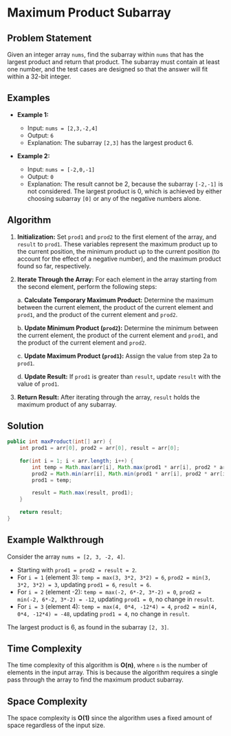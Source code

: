 # Maximum Product Subarray

## Problem Statement

Given an integer array `nums`, find the subarray within `nums` that has the largest product and return that product. The subarray must contain at least one number, and the test cases are designed so that the answer will fit within a 32-bit integer.

## Examples

- **Example 1:**
  - Input: `nums = [2,3,-2,4]`
  - Output: `6`
  - Explanation: The subarray `[2,3]` has the largest product 6.

- **Example 2:**
  - Input: `nums = [-2,0,-1]`
  - Output: `0`
  - Explanation: The result cannot be 2, because the subarray `[-2,-1]` is not considered. The largest product is 0, which is achieved by either choosing subarray `[0]` or any of the negative numbers alone.

## Algorithm

1. **Initialization:** Set `prod1` and `prod2` to the first element of the array, and `result` to `prod1`. These variables represent the maximum product up to the current position, the minimum product up to the current position (to account for the effect of a negative number), and the maximum product found so far, respectively.

2. **Iterate Through the Array:** For each element in the array starting from the second element, perform the following steps:
   
    a. **Calculate Temporary Maximum Product:** Determine the maximum between the current element, the product of the current element and `prod1`, and the product of the current element and `prod2`.
   
    b. **Update Minimum Product (`prod2`):** Determine the minimum between the current element, the product of the current element and `prod1`, and the product of the current element and `prod2`.
   
    c. **Update Maximum Product (`prod1`):** Assign the value from step 2a to `prod1`.
   
    d. **Update Result:** If `prod1` is greater than `result`, update `result` with the value of `prod1`.

3. **Return Result:** After iterating through the array, `result` holds the maximum product of any subarray.

## Solution

```java
public int maxProduct(int[] arr) {
    int prod1 = arr[0], prod2 = arr[0], result = arr[0];
    
    for(int i = 1; i < arr.length; i++) {
        int temp = Math.max(arr[i], Math.max(prod1 * arr[i], prod2 * arr[i]));
        prod2 = Math.min(arr[i], Math.min(prod1 * arr[i], prod2 * arr[i]));
        prod1 = temp;
        
        result = Math.max(result, prod1);
    }
    
    return result;
}
```

## Example Walkthrough

Consider the array `nums = [2, 3, -2, 4]`.

- Starting with `prod1 = prod2 = result = 2`.
- For `i = 1` (element 3): `temp = max(3, 3*2, 3*2) = 6`, `prod2 = min(3, 3*2, 3*2) = 3`, updating `prod1 = 6`, `result = 6`.
- For `i = 2` (element -2): `temp = max(-2, 6*-2, 3*-2) = 0`, `prod2 = min(-2, 6*-2, 3*-2) = -12`, updating `prod1 = 0`, no change in `result`.
- For `i = 3` (element 4): `temp = max(4, 0*4, -12*4) = 4`, `prod2 = min(4, 0*4, -12*4) = -48`, updating `prod1 = 4`, no change in `result`.

The largest product is 6, as found in the subarray `[2, 3]`.

## Time Complexity

The time complexity of this algorithm is **O(n)**, where `n` is the number of elements in the input array. This is because the algorithm requires a single pass through the array to find the maximum product subarray.

## Space Complexity

The space complexity is **O(1)** since the algorithm uses a fixed amount of space regardless of the input size.

